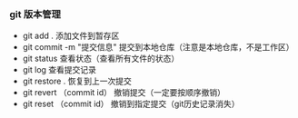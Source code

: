 ### git 版本管理
- git add . 添加文件到暂存区
- git commit -m "提交信息" 提交到本地仓库（注意是本地仓库，不是工作区）
- git status 查看状态（查看所有文件的状态）
- git log 查看提交记录
- git restore . 恢复到上一次提交
- git revert （commit id） 撤销提交（一定要按顺序撤销）
- git reset （commit id） 撤销到指定提交（git历史记录消失）
